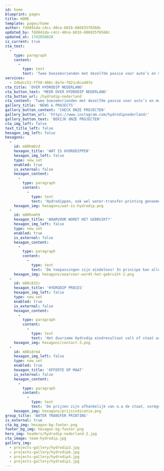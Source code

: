 ```yaml
---
id: home
blueprint: pages
title: HOME
template: pages/home
author: fdd841da-c4cc-40ce-b01b-886935f6568c
updated_by: fdd841da-c4cc-40ce-b01b-886935f6568c
updated_at: 1742056028
is_current: true
cta_text:
  -
    type: paragraph
    content:
      -
        type: text
        text: 'Twee boezemvrienden met dezelfde passie voor auto’s en motoren wilden graag een droom verwezenlijken. Ferry en Mike (FM) hebben van deze uit de hand gelopen hobby hun werk gemaakt.'
services:
  - 2dbdcc52-ff50-406c-8e7e-f021c0ca407e
cta_title: 'OVER HYDRODIP NEDERLAND'
cta_button_text: 'MEER OVER HYDRODIP NEDERLAND'
cta_button_url: /hydrodip-nederland
cta_content: 'Twee boezemvrienden met dezelfde passie voor auto’s en motoren wilden graag een droom verwezenlijken. Ferry en Mike (FM) hebben van deze uit de hand gelopen hobby hun werk gemaakt.'
gallery_title: 'NEWS & PROJECTS'
gallery_button_content: 'CHECK ONZE PROJECTEN'
gallery_button_url: 'https://www.instagram.com/hydrodipnederland/'
gallery_button_text: 'BEKIJK ONZE PROJECTEN'
cta_img_left: false
text_title_left: false
hexagon_img_left: false
hexagons:
  -
    id: m80hm0zd
    hexagon_title: 'WAT IS HYDRODIPPEN'
    hexagon_img_left: false
    type: new_set
    enabled: true
    is_external: false
    hexagon_content:
      -
        type: paragraph
        content:
          -
            type: text
            text: 'Hydrodippen, ook wel water-transfer-printing genoemd, is een vorm van 3D printen, waarbij elke gewenste print kan worden overgebracht op een voorwerp. Dit gebeurt door middel van wateroverdracht, waardoor elk randje en kantje netjes omsloten wordt.'
    hexagon_img: hexagons/wat-is-hydrodip.png
  -
    id: m80hnmh9
    hexagon_title: 'WAARVOOR WORDT HET GEBRUIKT?'
    hexagon_img_left: false
    type: new_set
    enabled: true
    is_external: false
    hexagon_content:
      -
        type: paragraph
        content:
          -
            type: text
            text: 'De toepassingen zijn eindeloos! In principe kan alles wat gespoten kan worden, tot een zekere grootte, ook gedipt worden. Enkele van de vele mogelijkheden zijn zoals, auto/motor-onderdelen, interieur, dashboard-delen, sturen, pedalen, schakelpoken.'
    hexagon_img: hexagons/waarvoor-wordt-het-gebruikt-2.png
  -
    id: m80i832c
    hexagon_title: 'HYDRODIP PROCES'
    hexagon_img_left: false
    type: new_set
    enabled: true
    is_external: false
    hexagon_content:
      -
        type: paragraph
        content:
          -
            type: text
            text: 'Het duurzame Hydrodip eindresultaat valt of staat aan de hand van het voorbereidend werk. het daadwerkelijk dippen betreft slechts een deel van een veelomvattend en arbeidsintensief en een precisie proces, Custom maatwerk.'
    hexagon_img: hexagons/contact-3.png
  -
    id: m80i8rm4
    hexagon_img_left: false
    type: new_set
    enabled: true
    hexagon_title: 'OFFERTE OP MAAT'
    is_external: false
    hexagon_content:
      -
        type: paragraph
        content:
          -
            type: text
            text: 'De prijzen zijn afhankelijk van o.a de staat, vormgeving, specifieke wensen en eventueel meerwerk. Zijn er beschadigingen, dan zullen deze door ons hersteld worden om een kwalitatief eindresultaat te kunnen garanderen. Klant is koning.'
    hexagon_img: hexagons/prijsindicatie.png
group_title: 'WATER TRANSFER PRINTING'
is_external: true
cta_bg_img: hexagon-bg-footer.png
footer_bg_img: hexagon-bg-footer.png
hero_img: headers/hydrodip-nederland-2.jpg
cta_image: team-hydrodip.jpg
gallery_img:
  - projects-gallery/hydrodip3.jpg
  - projects-gallery/hydrodip6.jpg
  - projects-gallery/hydrodip4.jpg
  - projects-gallery/hydrodip1.jpg
---
```

